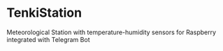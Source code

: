 # TenkiStation
Meteorological Station with temperature-humidity sensors for Raspberry integrated with Telegram Bot
